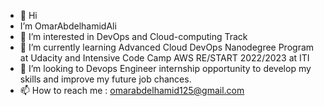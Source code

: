 - 👋 Hi
-  I’m OmarAbdelhamidAli
- 👀 I’m interested in DevOps and Cloud-computing Track 
- 🌱 I’m currently learning Advanced Cloud DevOps Nanodegree Program at Udacity and Intensive Code Camp AWS RE/START 2022/2023 at ITI 
- 🤔 I’m looking to Devops Engineer internship opportunity to develop my skills and improve my future job chances.
- 📫 How to reach me : omarabdelhamid125@gmail.com

<!---
OmarAbdelhamidAli/OmarAbdelhamidAli is a ✨ special ✨ repository because its `README.md` (this file) appears on your GitHub profile.
You can click the Preview link to take a look at your changes.
--->
